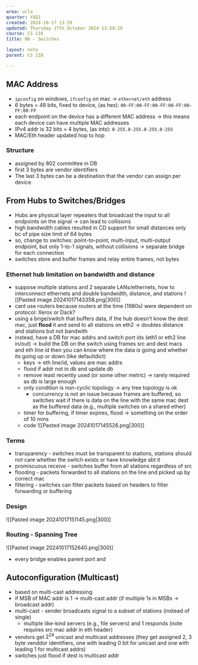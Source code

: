 ```yaml
---
area: ucla
quarter: Y4Q1
created: 2024-10-17 13:59
updated: Thursday 17th October 2024 13:59:28
course: CS 118
title: 06 - Switches

layout: note
parent: CS 118

---
```

## MAC Address

- `ipconfig` on windows, `ifconfig` on mac -> `ethernet/eth` address
- 6 bytes = 48 bits, fixed to device, (as hex): `00-FF:00-FF:00-FF:00-FF:00-FF:00-FF`
- each endpoint on the device has a different MAC address -> this means each device can have multiple MAC addresses
- IPv4 addr is 32 bits = 4 bytes, (as ints): `0-255.0-255.0-255.0-255`
- MAC/Eth header updated hop to hop

### Structure

- assigned by 802 committee in DB
- first 3 bytes are vendor identifiers
- The last 3 bytes can be a destination that the vendor can assign per device

## From Hubs to Switches/Bridges

- Hubs are physical layer repeaters that broadcast the input to all endpoints on the signal -> can lead to collisions
- high bandwidth cables resulted in CD support for small distances only bc of pipe size limit of 64 bytes
- so, change to switches: point-to-point, multi-input, multi-output endpoint, but only 1-to-1 signals, without collisions -> separate bridge for each connection
- switches store and buffer frames and relay entire frames, not bytes

### Ethernet hub limitation on bandwidth and distance

- suppose multiple stations and 2 separate LANs/ethernets, how to interconnect ethernets and double bandwidth, distance, and stations ![[Pasted image 20241017143358.png|300]]
- cant use routers because routers at the time (1980s) were dependent on protocol: Xerox or Dack?
- using a brige/switch that buffers data, if the hub doesn't know the dest mac, just **flood** it and send to all stations on eth2 -> doubles distance and stations but not bandwith
- instead, have a DB for mac addrs and switch port ids (eth1 or eth2 line in/out) -> build the DB on the switch using frames src and dest macs and eth line id then you can know where the data is going and whether its going up or down (like defaultdict)
  - keys -> eth line/id, values are mac addrs
  - flood if addr not in db and update db
  - remove least recently used (or some other metric) -> rarely required as db is large enough
  - only condition is non-cyclic topology -> any tree topology is ok
    - concurrency is not an issue because frames are buffered, so switches wait if there is data on the line with the same mac dest as the buffered data (e.g., multiple switches on a shared ether)
  - timer for buffering, if timer expires, flood -> something on the order of 10 mins
  - code ![[Pasted image 20241017145526.png|300]]

### Terms

- transparency - switches must be transparent to stations, stations should not care whether the switch exists or have knowledge abt it
- promiscuous receive - switches buffer from all stations regardless of src
- flooding - packets forwarded to all stations on the line and picked up by correct mac
- filtering - switches can filter packets based on headers to filter forwarding or buffering

### Design

![[Pasted image 20241017151145.png|300]]

### Routing - Spanning Tree

![[Pasted image 20241017152640.png|300]]

- every bridge enables parent port and

## Autoconfiguration (Multicast)

- based on multi-cast addressing
- if MSB of MAC addr is 1 -> multi-cast addr (if multiple 1s in MSBs -> broadcast addr)
- multi-cast - sender broadcasts signal to a subset of stations (instead of single)
  - multiple like-kind servers (e.g., file servers) and 1 responds (note requires src mac addr in eth header)
- vendors get $2^{24}$ unicast and multicast addresses (they get assigned 2, 3 byte venddor identifiers, one with leading 0 bit for unicast and one with leading 1 for multicast addrs)
- switches just flood if dest is multicast addr
